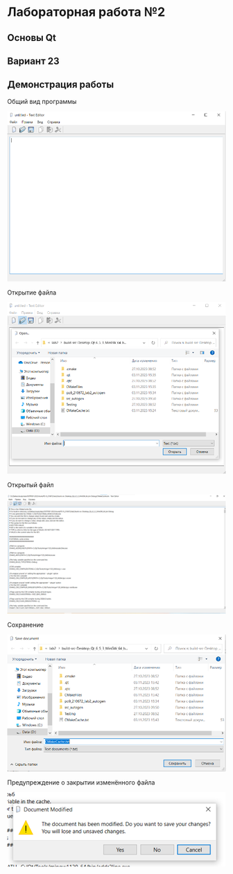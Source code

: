 # Лабораторная работа №2

## Основы Qt

## Вариант 23

## Демонстрация работы

Общий вид программы

![image](./img/img1.png)

Открытие файла

![image](./img/img2.png)

Открытый файл

![image](./img/img3.png)

Сохранение

![image](./img/img4.png)

Предупреждение о закрытии изменённого файла

![image](./img/img5.png)
